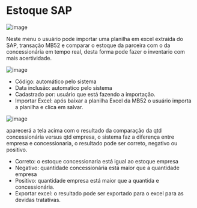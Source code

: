 # Estoque SAP

![image](https://github.com/user-attachments/assets/dcfc9258-2dc3-4067-876e-1cd9e247aaa6)

Neste menu o usuário pode importar uma planilha em excel extraida do SAP, transação MB52 e comparar o estoque da parceira com o da concessionária em tempo real, desta forma pode fazer o inventario com mais acertividade.

![image](https://github.com/user-attachments/assets/b6dbec97-679e-477d-a039-70526afbf71f)

* Código: automático pelo sistema
* Data inclusão: automatico pelo sistema
* Cadastrado por: usuário que está fazendo a importação.
* Importar Excel: após baixar a planilha Excel da MB52 o usuário importa a planilha e clica em salvar.

![image](https://github.com/user-attachments/assets/a198ec45-6975-466d-9e6e-a89a45cf5792)

aparecerá a tela acima com o resultado da comparação da qtd concessionária versus qtd empresa, o sistema faz a diferença entre empresa e concessionaria, o resultado pode ser correto, negativo ou positivo.

* Correto: o estoque concessionaria está igual ao estoque empresa
* Negativo: quantidade concessionária está maior que a quantidade empresa
* Positivo: quantidade empresa está maior que a quantida e concessionária.
* Exportar excel: o resultado pode ser exportado para o excel para as devidas tratativas.